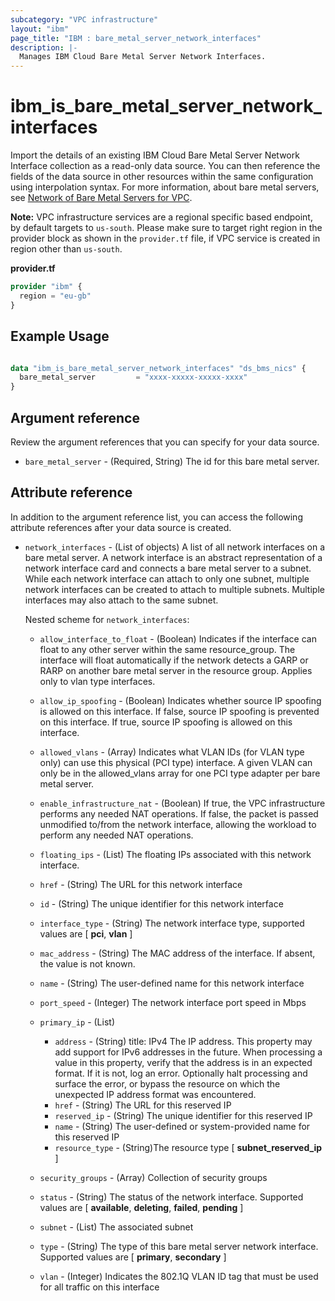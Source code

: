 ```yaml
---
subcategory: "VPC infrastructure"
layout: "ibm"
page_title: "IBM : bare_metal_server_network_interfaces"
description: |-
  Manages IBM Cloud Bare Metal Server Network Interfaces.
---
```


# ibm\_is_bare_metal_server_network_interfaces

Import the details of an existing IBM Cloud Bare Metal Server Network Interface collection as a read-only data source. You can then reference the fields of the data source in other resources within the same configuration using interpolation syntax. For more information, about bare metal servers, see [Network of Bare Metal Servers for VPC](https://cloud.ibm.com/docs/vpc?topic=vpc-bare-metal-servers-network).

**Note:** 
VPC infrastructure services are a regional specific based endpoint, by default targets to `us-south`. Please make sure to target right region in the provider block as shown in the `provider.tf` file, if VPC service is created in region other than `us-south`.

**provider.tf**

```terraform
provider "ibm" {
  region = "eu-gb"
}
```

## Example Usage

```terraform

data "ibm_is_bare_metal_server_network_interfaces" "ds_bms_nics" {
  bare_metal_server         = "xxxx-xxxxx-xxxxx-xxxx"
}

```

## Argument reference
Review the argument references that you can specify for your data source. 

- `bare_metal_server` - (Required, String) The id for this bare metal server.

## Attribute reference
In addition to the argument reference list, you can access the following attribute references after your data source is created. 

- `network_interfaces` - (List of objects) A list of all network interfaces on a bare metal server. A network interface is an abstract representation of a network interface card and connects a bare metal server to a subnet. While each network interface can attach to only one subnet, multiple network interfaces can be created to attach to multiple subnets. Multiple interfaces may also attach to the same subnet.

  Nested scheme for `network_interfaces`:
	- `allow_interface_to_float` - (Boolean) Indicates if the interface can float to any other server within the same resource_group. The interface will float automatically if the network detects a GARP or RARP on another bare metal server in the resource group. Applies only to vlan type interfaces.
	- `allow_ip_spoofing` - (Boolean) Indicates whether source IP spoofing is allowed on this interface. If false, source IP spoofing is prevented on this interface. If true, source IP spoofing is allowed on this interface.
	- `allowed_vlans` - (Array) Indicates what VLAN IDs (for VLAN type only) can use this physical (PCI type) interface. A given VLAN can only be in the allowed_vlans array for one PCI type adapter per bare metal server.
	- `enable_infrastructure_nat` - (Boolean) If true, the VPC infrastructure performs any needed NAT operations. If false, the packet is passed unmodified to/from the network interface, allowing the workload to perform any needed NAT operations.
	- `floating_ips` - (List) The floating IPs associated with this network interface.
	- `href` - (String) The URL for this network interface
	- `id` - (String) The unique identifier for this network interface
	- `interface_type` - (String) The network interface type, supported values are [ **pci**, **vlan** ]
	- `mac_address` - (String) The MAC address of the interface. If absent, the value is not known.
	- `name` - (String) The user-defined name for this network interface
	- `port_speed` - (Integer) The network interface port speed in Mbps
	- `primary_ip` - (List)
		- `address` - (String) title: IPv4 The IP address. This property may add support for IPv6 addresses in the future. When processing a value in this property, verify that the address is in an expected format. If it is not, log an error. Optionally halt processing and surface the error, or bypass the resource on which the unexpected IP address format was encountered.
		- `href` - (String) The URL for this reserved IP
		- `reserved_ip` - (String) The unique identifier for this reserved IP
		- `name` - (String) The user-defined or system-provided name for this reserved IP
		- `resource_type` - (String)The resource type [ **subnet_reserved_ip** ]

	- `security_groups` - (Array) Collection of security groups
	- `status` - (String) The status of the network interface. Supported values are [ **available**, **deleting**, **failed**, **pending** ]
	- `subnet` - (List) The associated subnet
	- `type` - (String) The type of this bare metal server network interface. Supported values are [ **primary**, **secondary** ]
	- `vlan` - (Integer) Indicates the 802.1Q VLAN ID tag that must be used for all traffic on this interface
	